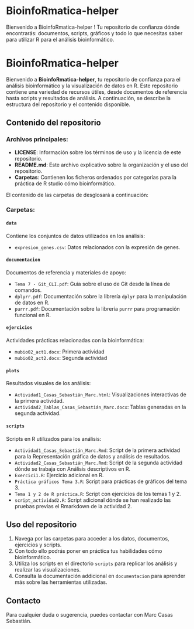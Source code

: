 # BioinfoRmatica-helper
Bienvenido a BioinfoRmatica-helper ! Tu repositorio de confianza dónde encontrarás: documentos, scripts, gráficos y todo lo que necesitas saber para utilizar R para el análisis bioinformático.
# BioinfoRmatica-helper

Bienvenido a **BioinfoRmatica-helper**, tu repositorio de confianza para el análisis bioinformático y la visualización de datos en R. Este repositorio contiene una variedad de recursos útiles, desde documentos de referencia hasta scripts y resultados de análisis. A continuación, se describe la estructura del repositorio y el contenido disponible.

## Contenido del repositorio

### Archivos principales:
- **LICENSE**: Información sobre los términos de uso y la licencia de este repositorio.
- **README.md**: Este archivo explicativo sobre la organización y el uso del repositorio.
- **Carpetas**: Contienen los ficheros ordenados por categorías para la práctica de R studio cómo bioinformático. 

El contenido de las carpetas de desglosará a continuación: 

### Carpetas:

#### `data`
Contiene los conjuntos de datos utilizados en los análisis:
- `expresion_genes.csv`: Datos relacionados con la expresión de genes.

#### `documentacion`
Documentos de referencia y materiales de apoyo:
- `Tema 7 - Git_CLI.pdf`: Guía sobre el uso de Git desde la línea de comandos.
- `dplyrr.pdf`: Documentación sobre la librería `dplyr` para la manipulación de datos en R.
- `purrr.pdf`: Documentación sobre la librería `purrr` para programación funcional en R.

#### `ejercicios`
Actividades prácticas relacionadas con la bioinformática:
- `mubio02_act1.docx`: Primera actividad
- `mubio02_act2.docx`: Segunda actividad

#### `plots`
Resultados visuales de los análisis:
- `Actividad1_Casas_Sebastián_Marc.html`: Visualizaciones interactivas de la primera actividad.
- `Actividad2_Tablas_Casas_Sebastián_Marc.docx`: Tablas generadas en la segunda actividad.

#### `scripts`
Scripts en R utilizados para los análisis:
- `Actividad1_Casas_Sebastián_Marc.Rmd`: Script de la primera actividad para la Representación gráfica de datos y análisis de resultados.
- `Actividad2_Casas_Sebastián_Marc.Rmd`: Script de la segunda actividad dónde se trabaja con Análisis descriptivos en R.
- `Exercici1.R`: Ejercicio adicional en R.
- `Práctica gráficos Tema 3.R`: Script para prácticas de gráficos del tema 3.
- `Tema 1 y 2 de R práctica.R`: Script con ejercicios de los temas 1 y 2.
- `script_actividad2.R`: Script adicional dónde se han realizado las pruebas previas el Rmarkdown de la actividad 2.

## Uso del repositorio
1. Navega por las carpetas para acceder a los datos, documentos, ejercicios y scripts.
2. Con todo ello podrás poner en práctica tus habilidades cómo bioinformático.
3. Utiliza los scripts en el directorio `scripts` para replicar los análisis y realizar las visualizaciones.
3. Consulta la documentación addicional en `documentacion` para aprender más sobre las herramientas utilizadas.

## Contacto
Para cualquier duda o sugerencia, puedes contactar con Marc Casas Sebastián.


